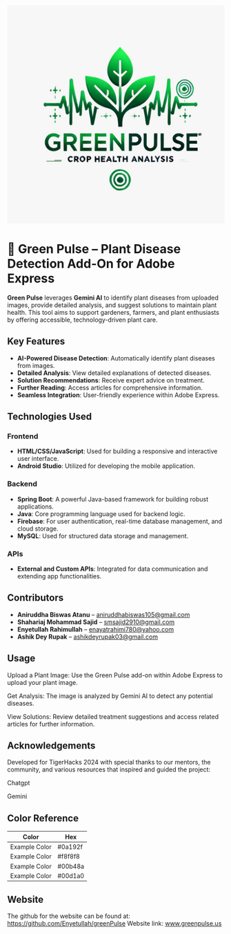 ![image-alt](https://github.com/SteveRogersBD/TigerHacks/blob/7b4fcb53b935dd075853ccd678d8617796cba144/WhatsApp%20Image%202024-11-01%20at%2022.53.45(1).jpeg)
# 🌱 Green Pulse – Plant Disease Detection Add-On for Adobe Express

**Green Pulse**  leverages **Gemini AI** to identify plant diseases from uploaded images, provide detailed analysis, and suggest solutions to maintain plant health. This tool aims to support gardeners, farmers, and plant enthusiasts by offering accessible, technology-driven plant care.
## Key Features
- **AI-Powered Disease Detection**: Automatically identify plant diseases from images.
- **Detailed Analysis**: View detailed explanations of detected diseases.
- **Solution Recommendations**: Receive expert advice on treatment.
- **Further Reading**: Access articles for comprehensive information.
- **Seamless Integration**: User-friendly experience within Adobe Express.
## Technologies Used

### Frontend
- **HTML/CSS/JavaScript**: Used for building a responsive and interactive user interface.
- **Android Studio**: Utilized for developing the mobile application.

### Backend
- **Spring Boot**: A powerful Java-based framework for building robust applications.
- **Java**: Core programming language used for backend logic.
- **Firebase**: For user authentication, real-time database management, and cloud storage.
- **MySQL**: Used for structured data storage and management.

### APIs
- **External and Custom APIs**: Integrated for data communication and extending app functionalities.


## Contributors
- **Aniruddha Biswas Atanu** – aniruddhabiswas105@gmail.com
- **Shahariaj Mohammad Sajid** – smsajid2910@gmail.com
- **Enyetullah Rahimullah** – enayatrahimi780@yahoo.com
- **Ashik Dey Rupak** – ashikdeyrupak03@gmail.com
## Usage
Upload a Plant Image: Use the Green Pulse add-on within Adobe Express to upload your plant image.

Get Analysis: The image is analyzed by Gemini AI to detect any potential diseases.

View Solutions: Review detailed treatment suggestions and access related articles for further information.

## Acknowledgements


Developed for TigerHacks 2024 with special thanks to our mentors, the community, and various resources that inspired and guided the project:

Chatgpt

Gemini
## Color Reference

| Color          | Hex       |
|----------------|-----------|
| Example Color  | #0a192f   |
| Example Color  | #f8f8f8   |
| Example Color  | #00b48a   |
| Example Color  | #00d1a0   |

## Website
The github for the website can be found at: https://github.com/Enyetullah/greenPulse
Website link: www.greenpulse.us
